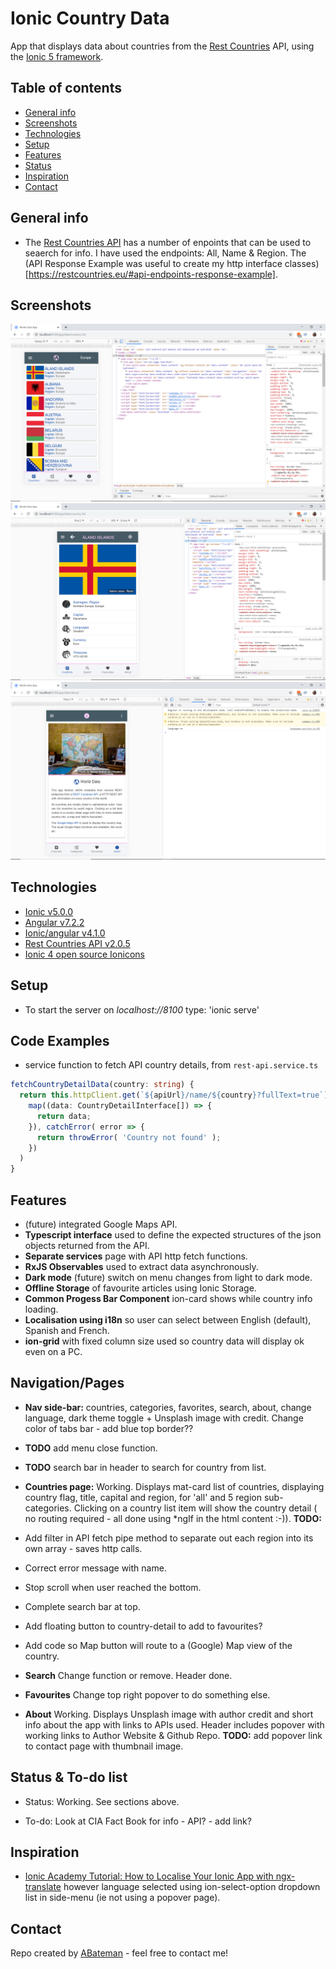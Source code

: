 # Ionic Country Data

App that displays data about countries from the [Rest Countries](https://restcountries.eu/) API, using the [Ionic 5 framework](https://ionicframework.com/docs).

## Table of contents

* [General info](#general-info)
* [Screenshots](#screenshots)
* [Technologies](#technologies)
* [Setup](#setup)
* [Features](#features)
* [Status](#status)
* [Inspiration](#inspiration)
* [Contact](#contact)

## General info

* The [Rest Countries API](https://restcountries.eu/) has a number of enpoints that can be used to seaerch for info. I have used the endpoints: All, Name & Region. The (API Response Example was useful to create my http interface classes)[https://restcountries.eu/#api-endpoints-response-example].

## Screenshots

![Ionic page](./img/country-list.png)
![Ionic page](./img/country-detail.png)
![Ionic page](./img/about.png)

## Technologies

* [Ionic v5.0.0](https://ionicframework.com/)
* [Angular v7.2.2](https://angular.io/)
* [Ionic/angular v4.1.0](https://www.npmjs.com/package/@ionic/angular)
* [Rest Countries API v2.0.5](https://restcountries.eu/)
* [Ionic 4 open source Ionicons](https://ionicons.com/)

## Setup

* To start the server on _localhost://8100_ type: 'ionic serve'

## Code Examples

* service function to fetch API country details, from `rest-api.service.ts`

```typescript
fetchCountryDetailData(country: string) {
  return this.httpClient.get(`${apiUrl}/name/${country}?fullText=true`).pipe(
    map((data: CountryDetailInterface[]) => {
      return data;
    }), catchError( error => {
      return throwError( 'Country not found' );
    })  
  )
}
```

## Features

* (future) integrated Google Maps API.
* **Typescript interface** used to define the expected structures of the json objects returned from the API.
* **Separate services** page with API http fetch functions.
* **RxJS Observables** used to extract data asynchronously.
* **Dark mode** (future) switch on menu changes from light to dark mode.
* **Offline Storage** of favourite articles using Ionic Storage.
* **Common Progess Bar Component** ion-card shows while country info loading.
* **Localisation using i18n** so user can select between English (default), Spanish and French.
* **ion-grid** with fixed column size used so country data will display ok even on a PC.

## Navigation/Pages

* **Nav side-bar:** countries, categories, favorites, search, about, change language, dark theme toggle + Unsplash image with credit. Change color of tabs bar - add blue top border??
* **TODO** add menu close function.
* **TODO** search bar in header to search for country from list.

* **Countries page:** Working. Displays mat-card list of countries, displaying country flag, title, capital and region, for 'all' and 5 region sub-categories. Clicking on a country list item will show the country detail ( no routing required - all done using *ngIf in the html content :-)).
**TODO:** 
* Add filter in API fetch pipe method to separate out each region into its own array - saves http calls. 
* Correct error message with name.
* Stop scroll when user reached the bottom. 
* Complete search bar at top. 
* Add floating button to country-detail to add to favourites?
* Add code so Map button will route to a (Google) Map view of the country.

* **Search** Change function or remove. Header done.

* **Favourites** Change top right popover to do something else.

* **About** Working. Displays Unsplash image with author credit and short info about the app with links to APIs used. Header includes popover with working links to Author Website & Github Repo. 
**TODO:** add popover link to contact page with thumbnail image.

## Status & To-do list

* Status: Working. See sections above.

* To-do: Look at CIA Fact Book for info - API? -  add link?

## Inspiration

* [Ionic Academy Tutorial: How to Localise Your Ionic App with ngx-translate](https://ionicacademy.com/localise-ionic-ngx-translate/) however language selected using ion-select-option dropdown list in side-menu (ie not using a popover page).

## Contact

Repo created by [ABateman](https://www.andrewbateman.org) - feel free to contact me!
